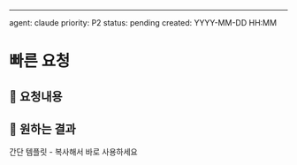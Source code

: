 ---
agent: claude
priority: P2
status: pending
created: YYYY-MM-DD HH:MM

# 빠른 요청

## 💬 요청내용

## 🎯 원하는 결과

간단 템플릿 - 복사해서 바로 사용하세요